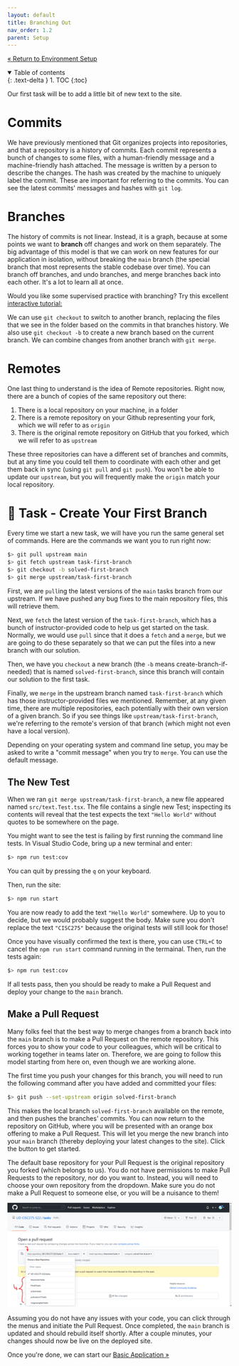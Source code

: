 ```yaml
---
layout: default
title: Branching Out
nav_order: 1.2
parent: Setup
---
```


[&laquo; Return to Environment Setup](index.md)

<details open markdown="block">
  <summary>
    Table of contents
  </summary>
  {: .text-delta }
1. TOC
{:toc}
</details>

Our first task will be to add a little bit of new text to the site.

# Commits

We have previously mentioned that Git organizes projects into repositories, and that a repository is a history of commits. Each commit represents a bunch of changes to some files, with a human-friendly message and a machine-friendly hash attached. The message is written by a person to describe the changes. The hash was created by the machine to uniquely label the commit. These are important for referring to the commits. You can see the latest commits' messages and hashes with `git log`.

<!-- TODO: Get a picture here -->

# Branches

The history of commits is not linear. Instead, it is a graph, because at some points we want to **branch** off changes and work on them separately. The big advantage of this model is that we can work on new features for our application in isolation, without breaking the `main` branch (the special branch that most represents the stable codebase over time). You can branch off branches, and undo branches, and merge branches back into each other. It's a lot to learn all at once.

Would you like some supervised practice with branching? Try this excellent [interactive tutorial:](https://learngitbranching.js.org/?locale=en_US)

<!-- TODO: Get a picture here -->

We can use `git checkout` to switch to another branch, replacing the files that we see in the folder based on the commits in that branches history. We also use `git checkout -b` to create a new branch based on the current branch. We can combine changes from another branch with `git merge`.

# Remotes

One last thing to understand is the idea of Remote repositories. Right now, there are a bunch of copies of the same repository out there:

1. There is a local repository on your machine, in a folder
2. There is a remote repository on your Github representing your fork, which we will refer to as `origin`
3. There is the original remote repository on GitHub that you forked, which we will refer to as `upstream`

These three repositories can have a different set of branches and commits, but at any time you could tell them to coordinate with each other and get them back in sync (using `git pull` and `git push`). You won't be able to update our `upstream`, but you will frequently make the `origin` match your local repository.

<!-- TODO: Get a picture here -->

# 📝 Task - Create Your First Branch

Every time we start a new task, we will have you run the same general set of commands. Here are the commands we want you to run right now:

```sh
$> git pull upstream main
$> git fetch upstream task-first-branch
$> git checkout -b solved-first-branch
$> git merge upstream/task-first-branch
```

First, we are `pull`ing the latest versions of the `main` tasks branch from our upstream. If we have pushed any bug fixes to the main repository files, this will retrieve them.

Next, we `fetch` the latest version of the `task-first-branch`, which has a bunch of instructor-provided code to help us get started on the task. Normally, we would use `pull` since that it does a `fetch` and a `merge`, but we are going to do these separately so that we can put the files into a new branch with our solution.

Then, we have you `checkout` a new branch (the `-b` means create-branch-if-needed) that is named `solved-first-branch`, since this branch will contain our solution to the first task.

Finally, we `merge` in the upstream branch named `task-first-branch` which has those instructor-provided files we mentioned. Remember, at any given time, there are multiple repositories, each potentially with their own version of a given branch. So if you see things like `upstream/task-first-branch`, we're referring to the remote's version of that branch (which might not even have a local version). 

Depending on your operating system and command line setup, you may be asked to write a "commit message" when you try to `merge`. You can use the default message.

## The New Test

When we ran `git merge upstream/task-first-branch`, a new file appeared named `src/text.Test.tsx`. The file contains a single new Test; inspecting its contents will reveal that the test expects the text `"Hello World"` without quotes to be somewhere on the page.

You might want to see the test is failing by first running the command line tests. In Visual Studio Code, bring up a new terminal and enter:

```sh
$> npm run test:cov
```

You can quit by pressing the `q` on your keyboard.

Then, run the site:

```sh
$> npm run start
```

You are now ready to add the text `"Hello World"` somewhere. Up to you to decide, but we would probably suggest the body. Make sure you don't replace the text `"CISC275"` because the original tests will still look for those!

Once you have visually confirmed the text is there, you can use `CTRL+C` to cancel the `npm run start` command running in the termainal. Then, run the tests again:

```sh
$> npm run test:cov
```

If all tests pass, then you should be ready to make a Pull Request and deploy your change to the `main` branch.

## Make a Pull Request

Many folks feel that the best way to merge changes from a branch back into the `main` branch is to make a Pull Request on the remote repository. This forces you to show your code to your colleagues, which will be critical to working together in teams later on. Therefore, we are going to follow this model starting from here on, even though we are working alone.

The first time you push your changes for this branch, you will need to run the following command after you have added and committed your files:

```sh
$> git push --set-upstream origin solved-first-branch
```

This makes the local branch `solved-first-branch` available on the remote, and then pushes the branches' commits. You can now return to the repository on GitHub, where you will be presented with an orange box offering to make a Pull Request. This will let you merge the new branch into your `main` branch (thereby deploying your latest changes to the site). Click the button to get started.

The default base repository for your Pull Request is the original repository you forked (which belongs to us). You do not have permissions to make Pull Requests to the repository, nor do you want to. Instead, you will need to choose your own repository from the dropdown. Make sure you do not make a Pull Request to someone else, or you will be a nuisance to them!

![A screenshot of the Pull Request menu on Github](../images/change-base-repo-pr-alt.png)

Assuming you do not have any issues with your code, you can click through the menus and initiate the Pull Request. Once completed, the `main` branch is updated and should rebuild itself shortly. After a couple minutes, your changes should now be live on the deployed site.

Once you're done, we can start our [Basic Application &raquo;](../2-app/index.md)